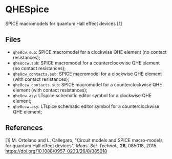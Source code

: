 # QHESpice
SPICE macromodels for quantum Hall effect devices [1]
## Files
- `qhe8cw.sub`: SPICE macromodel for a clockwise QHE element (no contact resistances);
- `qhe8ccw.sub`: SPICE macromodel for a counterclockwise QHE element (no contact resistances);
- `qhe8cw_contacts.sub`: SPICE macromodel for a clockwise QHE element (with contact resistances);
- `qhe8ccw_contacts.sub`: SPICE macromodel for a counterclockwise QHE element (with contact resistances);
- `qhe8cw.asy`: LTspice schematic editor symbol for a clockwise QHE element;
- `qhe8ccw.asy`: LTspice schematic editor symbol for a counterclockwise QHE element;
## References
\[1\] M. Ortolano and L. Callegaro, "Circuit models and SPICE macro-models for quantum Hall effect devices", _Meas. Sci. Technol._, **26**, 085018, 2015. https://doi.org/10.1088/0957-0233/26/8/085018
